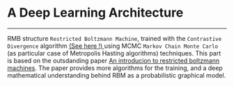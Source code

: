 # A Deep Learning Architecture

---


RMB structure `Restricted Boltzmann Machine`, trained with the `Contrastive Divergence` algorithm <a href="http://www.robots.ox.ac.uk/~ojw/files/NotesOnCD.pdf">(See here !) </a> using MCMC `Markov Chain Monte Carlo` (as particular case of Metropolis Hasting algorithms) techniques. This part is based on the outsdanding paper <a href="http://cms.dm.uba.ar/academico/materias/1ercuat2018/probabilidades_y_estadistica_C/5a89b5075af5cbef5becaf419457cdd77cc9.pdf"> An introducion to restricted boltzmann machines</a>. The paper provides more algorithms for the training, and a deep mathematical understanding behind RBM as a probabilistic graphical model. 



